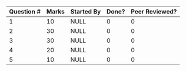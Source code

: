 Question # | Marks | Started By | Done? | Peer Reviewed?
--- | --- | --- | -- | --
1 | 10 | NULL | 0 | 0 | 0
2 | 30 | NULL | 0 | 0 | 0
3 | 30 | NULL | 0 | 0 | 0
4 | 20 | NULL | 0 | 0 | 0
5 | 10 | NULL | 0 | 0 | 0
